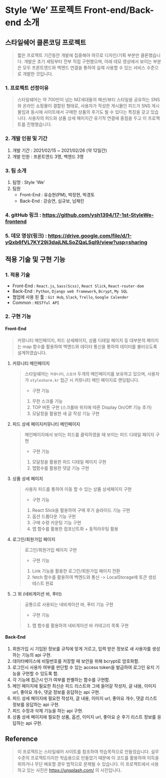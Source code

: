 # Style ‘We’ 프로젝트 Front-end/Back-end 소개

## 스타일쉐어 클론코딩 프로젝트

> 짧은 프로젝트 기간동안 개발에 집중해야 하므로 디자인/기획 부분만 클론했습니다.
> 개발은 초기 세팅부터 전부 직접 구현했으며, 아래 데모 영상에서 보이는 부분은 모두 프론트엔드와 백앤드 연결을 통하여 실제 사용할 수 있는 서비스 수준으로 개발한 것입니다.

### 1. 프로젝트 선정이유

> 스타일쉐어는 약 700만이 넘는 MZ세대들의 패션/뷰티 스타일을 공유하는 SNS와 온라인 쇼핑몰이 결합된 형태로,
> 사용자가 작성한 게시물인 피드가 SNS 게시물임과 동시에 사이트에서 구매한 상품의 후기도 될 수 있다는 특징을 갖고 있습니다.
> 사용자의 피드와 상품 상세 페이지간 유기적 연결에 중점을 두고 이 프로젝트를 진행했습니다.

### 2. 개발 인원 및 기간

1. 개발 기간 : 2021/02/15 ~ 2021/02/26 (약 12일간)
2. 개발 인원 : 프론트엔드 3명, 백엔드 3명

### 3. 팀 소개

1. 팀명 : Style 'We'
2. 팀원
   - Front-End : 유승현(PM), 박정현, 박경토
   - Back-End : 강승연, 심규보, 남채린

### 4. gitHub 링크 : https://github.com/ysh1394/17-1st-StyleWe-frontend

### 5. 데모 영상(링크) : https://drive.google.com/file/d/1-yQxb6fVL7KY29i3dajLNLSoZQaLSqI9/view?usp=sharing

## 적용 기술 및 구현 기능

### 1. 적용 기술

- Front-End : `React.js`, `Sass(Scss)`, `React Slick`, `React-router-dom`
- Back-End : `Python`, `Django web framework`, `Bcrypt`, `My SQL`
- 협업에 사용 된 툴 : `Git Hub`, `Slack`, `Trello`, `Google Calender`
- Common : `RESTful API`

### 2. 구현 기능

#### Front-End

> 커뮤니티 메인페이지, 피드 상세페이지, 상품 디테일 페이지 등 대부분의 페이지는 map 함수를 활용하여 백엔드와 데이터 통신을 통하여
> 데이터를 불러오도록 설계하였습니다.

1. 커뮤니티 메인페이지

   > 스타일쉐어는 `커뮤니티`, `스토어` 두개의 메인페이지를 보유하고 있으며, 사용자가 `styleshare.kr` 접근 시 커뮤니티 메인 페이지로 랜딩됩니다.
   >
   > - 구현 기능
   >
   > 1. 무한 스크롤 기능
   > 2. TOP 버튼 구현 (스크롤바 위치에 따른 Display On/Off 기능 추가)
   > 3. 모달창을 활용한 새 글 작성 기능 구현

2. 피드 상세 페이지커뮤니티 메인페이지

   > 메인페이지에서 보이는 피드를 클릭하였을 때 보이는 피드 디테일 페이지 구현
   >
   > - 구현 기능
   >
   > 1. 모달창을 활용한 피드 디테일 페이지 구현
   > 2. 맵함수를 활용한 댓글 기능 구현

3. 상품 상세 페이지

   > 사용자 피드를 통하여 이동 할 수 있는 상품 상세페이지 구현
   >
   > - 구현 기능
   >
   > 1. React Slick을 활용하여 구매 후기 슬라이드 기능 구현
   > 2. 옵션 드롭다운 기능 구현
   > 3. 구매 수량 카운팅 기능 구현
   > 4. 맵 함수를 활용한 컴포넌트화 + 동적라우팅 활용

4. 로그인/회원가입 페이지

   > 로그인/회원가입 페이지 구현
   >
   > - 구현 기능
   >
   > 1. Link 기능을 활용한 로그인/회원가입 페이지 전환
   > 2. fetch 함수를 활용하여 백엔드와 통신 -> LocalStorage에 토큰 생성 테스트 완료

5. 그 외 (네비게이션 바, 푸터)
   > 공통으로 사용되는 네비게이션 바, 푸터 기능 구현
   >
   > - 구현 기능
   >
   > 1. 맵 함수를 활용하여 네비게이션 바 카테고리 목록 구현

#### Back-End

1. 회원가입 시 기입된 정보를 규칙에 맞게 거르고, 입력 받은 정보로 새 사용자를 생성하는 기능의 api 구현.
2. 데이터베이스에 비밀번호를 저장할 때 보안을 위해 bcrypt로 암호화함.
3. 로그인시 사용자 여부를 판단할 수 있는 access token을 발급하여 로그인 유지 기능을 구현할 수 있도록 함.
4. 각 기능에 접근시 인가 여부를 판별하는 함수를 구현함.
5. 메인 페이지에 필요한 최신순 피드 리스트와 그에 들어갈 작성자, 글 내용, 이미지 url, 좋아요 개수, 댓글 정보를 응답하는 api 구현.
6. 피드 상세 페이지에 필요한 작성자, 글 내용, 이미지 url, 좋아요 개수, 댓글 리스트 정보를 응답하는 api 구현.
7. 피드 수정과 삭제 기능을 하는 api 구현.
8. 상품 상세 페이지에 필요한 상품, 옵션, 이미지 url, 좋아요 순 후기 리스트 정보를 응답하는 api 구현.

## Reference

> 이 프로젝트는 스타일쉐어 사이트를 참조하여 학습목적으로 만들었습니다.
> 실무수준의 프로젝트이지만 학습용으로 만들었기 때문에 이 코드를 활용하여 이득을 취하거나 무단 배포할 경우 법적으로 문제될 수 있습니다.
> 이 프로젝트에서 사용하고 있는 사진은 https://unsplash.com/ 의 사진입니다.
